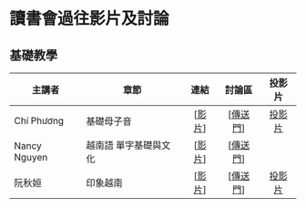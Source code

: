 # 讀書會過往影片及討論

## 基礎教學

| 主講者 | 章節 | 連結 | 討論區 | 投影片 |
| ------ | ------ | :------: | :------: | :------: |
| Chí Phương | 基礎母子音 | [[影片](https://www.facebook.com/groups/683209238508614/permalink/691055177724020/)] | [[傳送門](https://github.com/onlinereadbook/bookvietnamese/issues/1)] |[投影片](http://www.slideshare.net/ChihFangChen/ss-69834729) |
| Nancy Nguyen | 越南語 單字基礎與文化 | [[影片](https://www.youtube.com/watch?v=e5dhBqXsHvk)] | [[傳送門](https://github.com/onlinereadbook/bookvietnamese/issues/2)] |
| 阮秋姮 | 印象越南 | [[影片](https://www.youtube.com/watch?v=Hx17yqeBbX8)]| [[傳送門](https://github.com/onlinereadbook/bookvietnamese/issues/3)] |[投影片]() |



